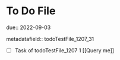 # To Do File

due:: 2022-09-03

metadatafield:: todoTestFile_1207_31

- [ ] Task of todoTestFile_1207 1 [[Query me]]
